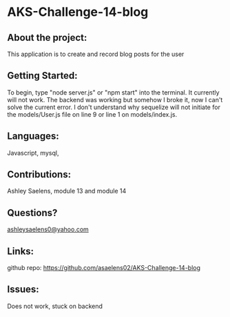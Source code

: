 # AKS-Challenge-14-blog

## About the project:

This application is to create and record blog posts for the user

## Getting Started:

To begin, type "node server.js" or "npm start" into the terminal. It currently will not work. The backend was working but somehow I broke it, now I can't solve the current error. I don't understand why sequelize will not initiate for the models/User.js file on line 9 or line 1 on models/index.js.

## Languages:

Javascript, mysql,

## Contributions:

 Ashley Saelens, module 13 and module 14

## Questions?

ashleysaelens0@yahoo.com

## Links:

github repo: https://github.com/asaelens02/AKS-Challenge-14-blog 


## Issues:

Does not work, stuck on backend